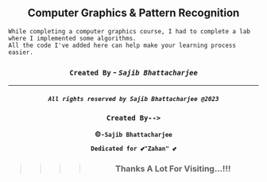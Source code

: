 <div align="center">

## Computer Graphics & Pattern Recognition

</div>

```Node
While completing a computer graphics course, I had to complete a lab where I implemented some algorithms.
All the code I've added here can help make your learning process easier.
```




<div align="center">

### `Created By` - _`Sajib Bhattacharjee`_

</div>

---

<div 
align="center">

##### `All rights reserved by Sajib Bhattacharjee @2023`

### `Created By-->`

**&copy;`-Sajib Bhattacharjee`**

**`Dedicated for 💕"Zahan" 💕`**

> > > > ### Thanks A Lot For Visiting...!!!

</div>
